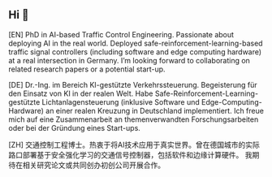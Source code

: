 ## Hi 👋
[EN] PhD in AI-based Traffic Control Engineering. Passionate about deploying AI in the real world. Deployed safe-reinforcement-learning-based traffic signal controllers (including software and edge computing hardware) at a real intersection in Germany.
I’m looking forward to collaborating on related research papers or a potential start-up.
  
[DE] Dr.-Ing. im Bereich KI-gestützte Verkehrssteuerung. Begeisterung für den Einsatz von KI in der realen Welt. Habe Safe-Reinforcement-Learning-gestützte Lichtanlagensteuerung (inklusive Software und Edge-Computing-Hardware) an einer realen Kreuzung in Deutschland implementiert.
Ich freue mich auf eine Zusammenarbeit an themenverwandten Forschungsarbeiten oder bei der Gründung eines Start-ups.
 
[ZH] 交通控制工程博士。热衷于将AI技术应用于真实世界。曾在德国城市的实际路口部署基于安全强化学习的交通信号控制器，包括软件和边缘计算硬件。
我期待在相关研究论文或共同创办初创公司开展合作。
<!--
**ReinChou/ReinChou** is a ✨ _special_ ✨ repository because its `README.md` (this file) appears on your GitHub profile.

Here are some ideas to get you started:

- 🔭 I’m currently working on ...
- 🌱 I’m currently learning ...
- 👯 I’m looking to collaborate on ...
- 🤔 I’m looking for help with ...
- 💬 Ask me about ...
- 📫 How to reach me: ...
- 😄 Pronouns: ...
- ⚡ Fun fact: ...
-->
